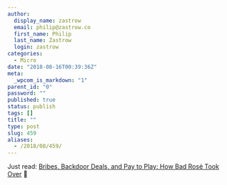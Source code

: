 ```yaml
---
author:
  display_name: zastrow
  email: philip@zastrow.co
  first_name: Philip
  last_name: Zastrow
  login: zastrow
categories:
  - Micro
date: "2018-08-16T00:39:36Z"
meta:
  _wpcom_is_markdown: "1"
parent_id: "0"
password: ""
published: true
status: publish
tags: []
title: ""
type: post
slug: 459
aliases:
  - /2018/08/459/
---
```

<p>Just read: <a href="https://www.bonappetit.com/story/rise-of-bad-rose">Bribes, Backdoor Deals, and Pay to Play: How Bad Rosé Took Over</a> 📰</p>
